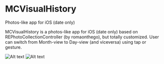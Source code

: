 # MCVisualHistory

Photos-like app for iOS (date only)

MCVisualHistory is a photos-like app for iOS (date only) based on REPhotoCollectionController (by romaonthego), but totally customized. User can switch from Month-view to Day-view (and viceversa) using tap or gesture.

![Alt text](http://imagizer.imageshack.us/v2/640x480q90/923/xJcAJl.png "")
![Alt text](http://imagizer.imageshack.us/v2/640x480q90/924/JbNMqm.png "")

